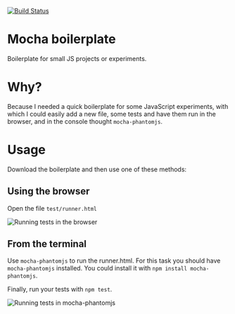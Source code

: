 [![Build Status](https://travis-ci.org/carlosbaraza/mocha-boilerplate.svg)](https://travis-ci.org/carlosbaraza/mocha-boilerplate)

# Mocha boilerplate
Boilerplate for small JS projects or experiments.

# Why?
Because I needed a quick boilerplate for some JavaScript experiments,
with which I could easily add a new file, some tests and have them run
in the browser, and in the console thought `mocha-phantomjs`.

# Usage
Download the boilerplate and then use one of these methods:

## Using the browser
Open the file `test/runner.html`

![Running tests in the browser](https://raw.githubusercontent.com/carlosbaraza/mocha-boilerplate/screenshots/browser.png "Running tests in the browser")

## From the terminal
Use `mocha-phantomjs` to run the runner.html. For this task you
should have `mocha-phantomjs` installed. You could install it with
`npm install mocha-phantomjs`.

Finally, run your tests with `npm test`.

![Running tests in mocha-phantomjs](https://raw.githubusercontent.com/carlosbaraza/mocha-boilerplate/screenshots/mocha-phantomjs.png "Running tests in mocha-phantomjs")
